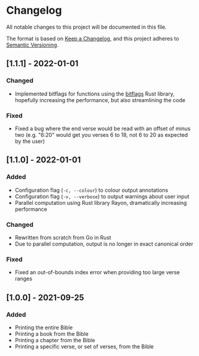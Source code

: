 # Changelog
All notable changes to this project will be documented in this file.

The format is based on [Keep a Changelog](https://keepachangelog.com/en/1.0.0/),
and this project adheres to [Semantic Versioning](https://semver.org/spec/v2.0.0.html).

## [1.1.1] - 2022-01-01
### Changed
- Implemented bitflags for functions using the [bitflags](https://github.com/bitflags/bitflags) Rust library, hopefully
increasing the performance, but also streamlining the code

### Fixed
- Fixed a bug where the end verse would be read with an offset of minus two (e.g. "6:20" would get you verses 6 to 18,
not 6 to 20 as expected by the user)

## [1.1.0] - 2022-01-01
### Added
- Configuration flag (`-c, --colour`) to colour output annotations
- Configuration flag (`-v, --verbose`) to output warnings about user input
- Parallel computation using Rust library Rayon, dramatically increasing performance

### Changed
- Rewritten from scratch from Go in Rust
- Due to parallel computation, output is no longer in exact canonical order

### Fixed
- Fixed an out-of-bounds index error when providing too large verse ranges

## [1.0.0] - 2021-09-25
### Added
- Printing the entire Bible
- Printing a book from the Bible
- Printing a chapter from the Bible
- Printing a specific verse, or set of verses, from the Bible

